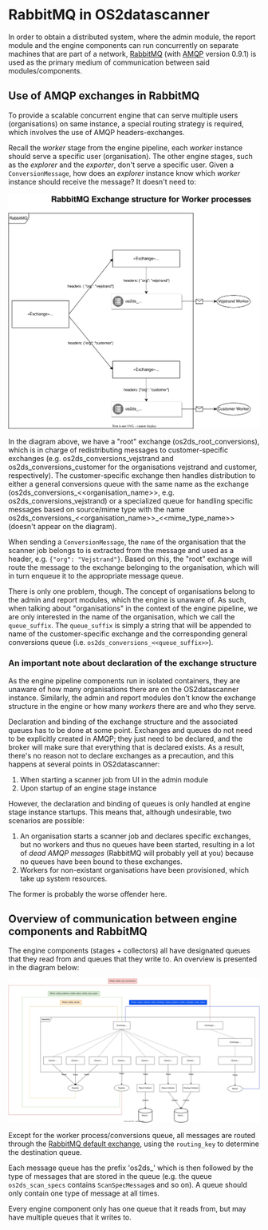 # RabbitMQ in OS2datascanner

In order to obtain a distributed system, where the admin module, the report module
and the engine components can run concurrently on separate machines that are
part of a network, [RabbitMQ](https://www.rabbitmq.com) (with [AMQP](https://www.amqp.org/) version 0.9.1)
is used as the primary medium of communication between said modules/components.

## Use of AMQP exchanges in RabbitMQ

To provide a scalable concurrent engine that can serve multiple users (organisations) on same
instance, a special routing strategy is required, which involves the use of AMQP headers-exchanges.

Recall the _worker_ stage from the engine pipeline, each _worker_ instance should serve a specific user
(organisation). The other engine stages, such as the _explorer_ and the _exporter_, don't serve
a specific user. Given a `ConversionMessage`, how does an _explorer_ instance know which _worker_ 
instance should receive the message? It doesn't need to:

![rabbitmq_exchanges](./rabbitmq_exchanges.svg)

In the diagram above, we have a "root" exchange (os2ds_root_conversions), which is in charge of redistributing messages
to customer-specific exchanges (e.g. os2ds_conversions_vejstrand and os2ds_conversions_customer for the 
organisations vejstrand and customer, respectively). The customer-specific exchange then handles distribution to either 
a general conversions queue with the same name as the exchange (os2ds_conversions_<<organisation_name>>, 
e.g. os2ds_conversions_vejstrand) or a specialized queue for handling specific messages based on
source/mime type with the name os2ds_conversions_<<organisation_name>>_<<mime_type_name>> (doesn't appear on the diagram).

When sending a `ConversionMessage`, the `name` of the organisation that the scanner job belongs to
is extracted from the message and used as a header, e.g. `{"org": "Vejstrand"}`. Based on this,
the "root" exchange will route the message to the exchange belonging to the organisation, which
will in turn enqueue it to the appropriate message queue.

There is only one problem, though. The concept of organisations belong to the admin and report modules,
which the engine is unaware of. As such, when talking about "organisations" in the context of the
engine pipeline, we are only interested in the name of the organisation, which we call the `queue_suffix`.
The `queue_suffix` is simply a string that will be appended to name of the customer-specific exchange and
the corresponding general conversions queue (i.e. `os2ds_conversions_<<queue_suffix>>`).

### An important note about declaration of the exchange structure

As the engine pipeline components run in isolated containers, they are unaware of how many organisations
there are on the OS2datascanner instance. Similarly, the admin and report modules don't know the exchange
structure in the engine or how many _workers_ there are and who they serve.

Declaration and binding of the exchange structure and the associated queues has to be done at some point.
Exchanges and queues do not need to be explicitly created in AMQP; they just need to be declared, and
the broker will make sure that everything that is declared exists. As a result, there's no reason not
to declare exchanges as a precaution, and this happens at several points in OS2datascanner:

1. When starting a scanner job from UI in the admin module
2. Upon startup of an engine stage instance

However, the declaration and binding of queues is only handled at engine stage instance startups.
This means that, although undesirable, two scenarios are possible:

1. An organisation starts a scanner job and declares specific exchanges, but no workers and thus no queues
   have been started, resulting in a lot of _dead AMQP messages_ (RabbitMQ will probably yell at you)
   because no queues have been bound to these exchanges.
2. Workers for non-existant organisations have been provisioned, which take up system resources.

The former is probably the worse offender here.

## Overview of communication between engine components and RabbitMQ

The engine components (stages + collectors) all have designated queues that they read from and
queues that they write to. An overview is presented in the diagram below:

![A diagram showing the engine components and the queues that they read from/write to](./rabbitmq_queues.svg)

Except for the worker process/conversions queue, all messages are routed through the 
[RabbitMQ default exchange](https://www.cloudamqp.com/blog/part4-rabbitmq-for-beginners-exchanges-routing-keys-bindings.html),
using the `routing_key` to determine the destination queue.

Each message queue has the prefix 'os2ds_' which is then followed by the type of messages that are 
stored in the queue (e.g. the queue `os2ds_scan_specs` contains `ScanSpecMessage`s and so on).
A queue should only contain one type of message at all times.

Every engine component only has one queue that it reads from, but may have multiple queues that it writes to.
